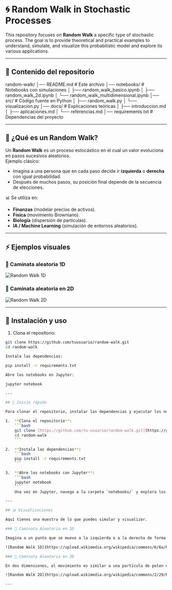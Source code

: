 # 🌀 Random Walk in Stochastic Processes  

This repository focuses on **Random Walk** a specific type of stochastic process.
The goal is to provide theoretical and practical examples to understand, simulate, and visualize this probabilistic model and explore its various applications. 

---

## 📖 Contenido del repositorio  

random-walk/
│── README.md # Este archivo
│── notebooks/ # Notebooks con simulaciones
│ ├── random_walk_basico.ipynb
│ ├── random_walk_2d.ipynb
│ └── random_walk_multidimensional.ipynb
│── src/ # Código fuente en Python
│ ├── random_walk.py
│ └── visualizacion.py
│── docs/ # Explicaciones teóricas
│ ├── introduccion.md
│ ├── aplicaciones.md
│ └── referencias.md
│── requirements.txt # Dependencias del proyecto


---

## 🧮 ¿Qué es un Random Walk?  

Un **Random Walk** es un proceso estocástico en el cual un valor evoluciona en pasos sucesivos aleatorios.  
Ejemplo clásico:  
- Imagina a una persona que en cada paso decide ir **izquierda** o **derecha** con igual probabilidad.  
- Después de muchos pasos, su posición final depende de la secuencia de elecciones.  

📊 Se utiliza en:  
- **Finanzas** (modelar precios de activos).  
- **Física** (movimiento Browniano).  
- **Biología** (dispersión de partículas).  
- **IA / Machine Learning** (simulación de entornos aleatorios).  

---

## ⚡ Ejemplos visuales  

### 🔹 Caminata aleatoria 1D  
![Random Walk 1D](https://upload.wikimedia.org/wikipedia/commons/6/6a/Random_walk_5000.svg)  

### 🔹 Caminata aleatoria en 2D  
![Random Walk 2D](https://upload.wikimedia.org/wikipedia/commons/2/29/RandomWalk_1000.gif)  

---

## 🚀 Instalación y uso  

1. Clona el repositorio:  
```bash
git clone https://github.com/tuusuario/random-walk.git
cd random-walk

Instala las dependencias:

pip install -r requirements.txt

Abre los notebooks en Jupyter:

jupyter notebook

---

## 🚀 Inicio rápido

Para clonar el repositorio, instalar las dependencias y ejecutar los notebooks, sigue estos sencillos pasos:

1.  **Clona el repositorio**:
    ```bash
    git clone [https://github.com/tu-usuario/random-walk.git](https://github.com/tu-usuario/random-walk.git)
    cd random-walk
    ```

2.  **Instala las dependencias**:
    ```bash
    pip install -r requirements.txt
    ```

3.  **Abre los notebooks con Jupyter**:
    ```bash
    jupyter notebook
    ```
    Una vez en Jupyter, navega a la carpeta `notebooks/` y explora los ejemplos.

---

## 📊 Visualizaciones

Aquí tienes una muestra de lo que puedes simular y visualizar.

### 🔹 Caminata Aleatoria en 1D

Imagina a un punto que se mueve a la izquierda o a la derecha de forma aleatoria en una línea. Su posición final es el resultado de una serie de decisiones binarias.

![Random Walk 1D](https://upload.wikimedia.org/wikipedia/commons/6/6a/Random_walk_5000.svg)

### 🔹 Caminata Aleatoria en 2D

En dos dimensiones, el movimiento es similar a una partícula de polen en el agua (movimiento browniano). En cada paso, la partícula puede moverse en cualquier dirección, creando una trayectoria errática y fascinante.

![Random Walk 2D](https://upload.wikimedia.org/wikipedia/commons/2/29/RandomWalk_1000.gif)

---